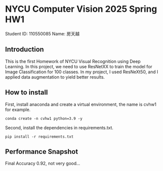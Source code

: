 # NYCU Computer Vision 2025 Spring HW1
Student ID: 110550085
Name: 房天越
## Introduction
This is the first Homework of NYCU Visual Recognition using Deep Learning.
In this project, we need to use ResNetXX to train the model for Image Classification for 100 classes.
In my project, I used ResNeXt50, and I applied data augmentation to yield better results.
## How to install
First, install anaconda and create a virtual environment, the name is cvhw1 for example.
```
conda create -n cvhw1 python=3.9 -y
```
Second, install the dependencies in requirements.txt.
```
pip install -r requirements.txt
```
## Performance Snapshot
Final Accuracy 0.92, not very good...

